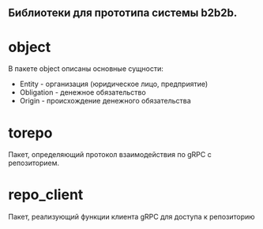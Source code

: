 ## Библиотеки для прототипа системы b2b2b.

# object
В пакете object описаны основные сущности:
- Entity - организация (юридическое лицо, предприятие)
- Obligation - денежное обязательство
- Origin - происхождение денежного обязательства

# torepo
Пакет, определяющий протокол взаимодействия по gRPC с репозиторием.

# repo_client
Пакет, реализующий функции клиента gRPC для доступа к репозиторию